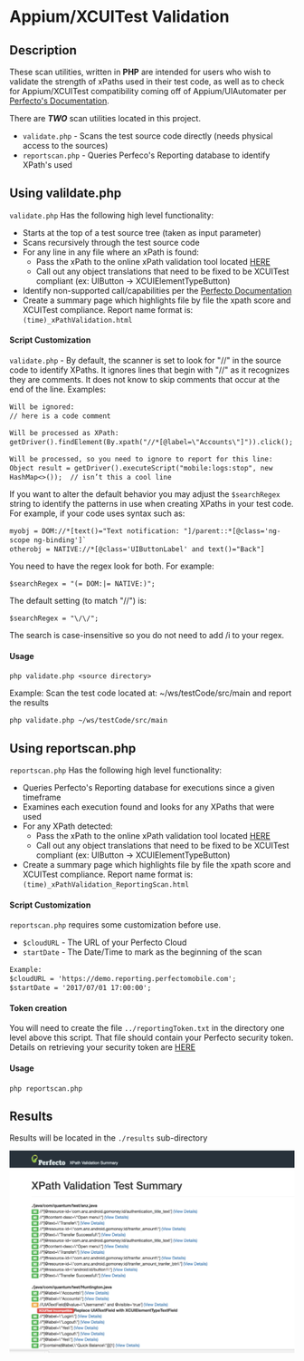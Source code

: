 # Appium/XCUITest Validation

## Description
These scan utilities, written in **PHP** are intended for users who wish to validate the strength of xPaths used in their test code, as well as to check for Appium/XCUITest compatibility coming off of Appium/UIAutomater per [Perfecto's Documentation](http://developers.perfectomobile.com/display/PD/XCUITest+Infrastructure).

There are ***TWO*** scan utilities located in this project.
* `validate.php` - Scans the test source code directly (needs physical access to the sources)
* `reportscan.php` - Queries Perfeco's Reporting database to identify XPath's used

## Using valildate.php
`validate.php` Has the following high level functionality:
- Starts at the top of a test source tree (taken as input parameter)
- Scans recursively through the test source code
- For any line in any file where an xPath is found:
	- Pass the xPath to the online xPath validation tool located [HERE](https://xpathvalidator.herokuapp.com/)
	- Call out any object translations that need to be fixed to be XCUITest compliant (ex: UIButton -> XCUIElementTypeButton)
- Identify non-supported call/capabilities per the [Perfecto Documentation](http://developers.perfectomobile.com/display/PD/XCUITest+Infrastructure)
- Create a summary page which highlights file by file the xpath score and XCUITest compliance. Report name format is: `(time)_xPathValidation.html`

#### Script Customization
`validate.php` -  By default, the scanner is set to look for "//" in the source code to identify XPaths. It ignores lines that begin with "//" as it recognizes they are comments. It does not know to skip comments that occur at the end of the line. Examples:
```
Will be ignored:
// here is a code comment
```
```
Will be processed as XPath:
getDriver().findElement(By.xpath("//*[@label=\"Accounts\"]")).click();
```
```
Will be processed, so you need to ignore to report for this line:
Object result = getDriver().executeScript("mobile:logs:stop", new HashMap<>());  // isn’t this a cool line
```
If you want to alter the default behavior you may adjust the `$searchRegex` string to identify the 
patterns in use when creating XPaths in your test code. 
For example, if your code uses syntax such as:
 ```
 myobj = DOM://*[text()="Text notification: "]/parent::*[@class='ng-scope ng-binding']`
 otherobj = NATIVE://*[@class='UIButtonLabel' and text()="Back"]
 ```
 You need to have the regex look for both. For example:
 ```
 $searchRegex = "(= DOM:|= NATIVE:)";
 ```

 The default setting (to match "//") is:
 ```
 $searchRegex = "\/\/";
 ```
 The search is case-insensitive so you do not need to add /i to your regex. 

#### Usage
```
php validate.php <source directory>
```
Example:
Scan the test code located at: ~/ws/testCode/src/main and report the results
```
php validate.php ~/ws/testCode/src/main
```
## Using reportscan.php
`reportscan.php` Has the following high level functionality:
- Queries Perfecto's Reporting database for executions since a given timeframe
- Examines each execution found and looks for any XPaths that were used
- For any XPath detected: 
	- Pass the xPath to the online xPath validation tool located [HERE](https://xpathvalidator.herokuapp.com/)
	- Call out any object translations that need to be fixed to be XCUITest compliant (ex: UIButton -> XCUIElementTypeButton)
- Create a summary page which highlights file by file the xpath score and XCUITest compliance. Report name format is: `(time)_xPathValidation_ReportingScan.html`
#### Script Customization
`reportscan.php` requires some customization before use.
* `$cloudURL` - The URL of your Perfecto Cloud
* `startDate` - The Date/Time to mark as the beginning of the scan
```
Example:
$cloudURL = 'https://demo.reporting.perfectomobile.com';
$startDate = '2017/07/01 17:00:00';
```
#### Token creation
You will need to create the file `../reportingToken.txt` in the directory one level above this script. That file should contain your Perfecto security token. Details on retrieving your security token are [HERE](http://developers.perfectomobile.com/display/PD/Security+Token)
#### Usage
```
php reportscan.php
```

## Results
Results will be located in the `./results` sub-directory

![Alt text](/images/screenshot.jpg?raw=true "Results screenshot")
